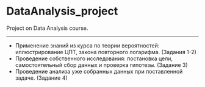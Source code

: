 # DataAnalysis_project
Project on Data Analysis course.

---

* Применение знаний из курса по теории вероятностей: иллюстрирование ЦПТ, закона повторного логарифма. (Задания 1-2)
* Проведение собственного исследования: постановка цели, самостоятельный сбор данных и проверка гипотезы. (Задание 3)
* Проведение анализа уже собранных данных при поставленной задаче. (Задание 4)
